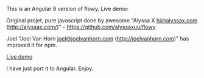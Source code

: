 This is an Angular 9 version of flowy.
Live demo: 

Original projet, pure javascript done by awesome "Alyssa X <hi@alyssax.com> (http://alyssax.com/)" - https://github.com/alyssaxuu/flowy

Joel "Joel Van Horn <joel@joelvanhorn.com> (http://joelvanhorn.com)" has improved it for npm.


[Live demo](https://ngflowy.web.app/)

I have just port it to Angular.
Enjoy.

